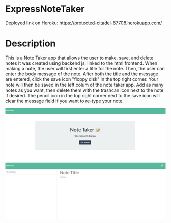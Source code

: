 # ExpressNoteTaker

Deployed link on Heroku: https://protected-citadel-67708.herokuapp.com/

# Description

This is a Note Taker app that allows the user to make, save, and delete notes It was created using backend js, linked to the html frontend. When making a note, the user will first enter a title for the note.  Then, the user can enter the body message of the note. After both the title and the message are entered, click the save icon "floppy disk" in the top right corner.  Your note will then be saved in the left colum of the note taker app. Add as many notes as you want, then delete them with the trashcan icon next to the note if desired.  The pencil icon in the top right corner next to the save icon will clear the message field if you want to re-type your note.

![Screenshot](./public/photos/screenshots/note1.png)
![Screenshot](./public/photos/screenshots/note2.png)
